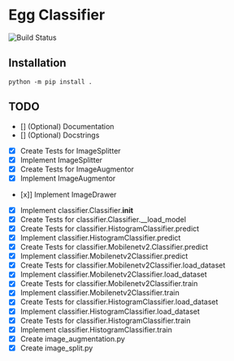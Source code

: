 # Egg Classifier
![Build Status](https://github.com/substanceecnatsbus/EggClassifier/actions/workflows/python-app.yml/badge.svg)

## Installation
```
python -m pip install .
```

## TODO
- [] \(Optional) Documentation
- [] \(Optional) Docstrings
- [x] Create Tests for ImageSplitter
- [x] Implement ImageSplitter
- [x] Create Tests for ImageAugmentor
- [x] Implement ImageAugmentor
- [x]] Implement ImageDrawer
- [x] Implement classifier.Classifier.__init__
- [x] Create Tests for classifier.Classifier.__load_model
- [x] Create Tests for classifier.HistogramClassifier.predict
- [x] Implement classifier.HistogramClassifier.predict
- [x] Create Tests for classifier.Mobilenetv2.Classifier.predict
- [x] Implement classifier.Mobilenetv2Classifier.predict
- [x] Create Tests for classifier.Mobilenetv2Classifier.load_dataset
- [x] Implement classifier.Mobilenetv2Classifier.load_dataset
- [x] Create Tests for classifier.Mobilenetv2Classifier.train
- [x] Implement classifier.Mobilenetv2Classifier.train
- [x] Create Tests for classifier.HistogramClassifier.load_dataset
- [x] Implement classifier.HistogramClassifier.load_dataset
- [x] Create Tests for classifier.HistogramClassifier.train
- [x] Implement classifier.HistogramClassifier.train
- [x] Create image_augmentation.py
- [x] Create image_split.py